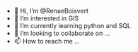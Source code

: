 - 👋 Hi, I’m @RenaeBoisvert
- 👀 I’m interested in GIS 
- 🌱 I’m currently learning python and SQL
- 💞️ I’m looking to collaborate on ...
- 📫 How to reach me ...

<!---
RenaeBoisvert/RenaeBoisvert is a ✨ special ✨ repository because its `README.md` (this file) appears on your GitHub profile.
You can click the Preview link to take a look at your changes.
--->
